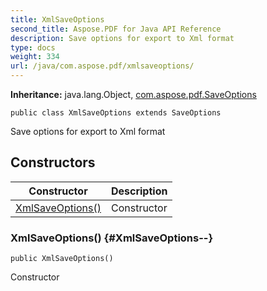 ```yaml
---
title: XmlSaveOptions
second_title: Aspose.PDF for Java API Reference
description: Save options for export to Xml format
type: docs
weight: 334
url: /java/com.aspose.pdf/xmlsaveoptions/
---
```

**Inheritance:**
java.lang.Object, [com.aspose.pdf.SaveOptions](../../com.aspose.pdf/saveoptions)
```
public class XmlSaveOptions extends SaveOptions
```

Save options for export to Xml format
## Constructors

| Constructor | Description |
| --- | --- |
| [XmlSaveOptions()](#XmlSaveOptions--) | Constructor |
### XmlSaveOptions() {#XmlSaveOptions--}
```
public XmlSaveOptions()
```


Constructor

